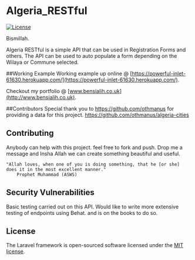 # Algeria_RESTful
[![License](https://poser.pugx.org/laravel/framework/license.svg)](https://packagist.org/packages/laravel/framework)

Bismillah.

Algeria RESTful is a simple API that can be used in Registration Forms and others.
The API can be used to auto populate a form depending on the Wilaya or Commune selected.

##Working Example
Working example up online @ [https://powerful-inlet-61630.herokuapp.com/](https://powerful-inlet-61630.herokuapp.com/).

Checkout my portfolio @ [www.bensialih.co.uk](http://www.bensialih.co.uk).

##Contributors
Special thank you to https://github.com/othmanus for providing a data for this project.
https://github.com/othmanus/algeria-cities

## Contributing
Anybody can help with this project. feel free to fork and push. Drop me a message and Insha Allah we can create something beautiful and useful.

    "Allah loves, when one of you is doing something, that he [or she] does it in the most excellent manner."
        Prophet Muhammad (ASWS)

## Security Vulnerabilities

Basic testing carried out on this API. Would like to write more extensive testing of endpoints using Behat. and is on the books to do so.

## License

The Laravel framework is open-sourced software licensed under the [MIT license](http://opensource.org/licenses/MIT).
